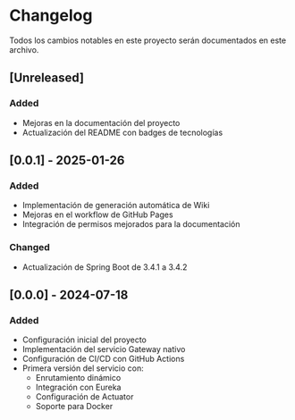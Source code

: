 # Changelog

Todos los cambios notables en este proyecto serán documentados en este archivo.

## [Unreleased]

### Added
- Mejoras en la documentación del proyecto
- Actualización del README con badges de tecnologías

## [0.0.1] - 2025-01-26

### Added
- Implementación de generación automática de Wiki
- Mejoras en el workflow de GitHub Pages
- Integración de permisos mejorados para la documentación

### Changed
- Actualización de Spring Boot de 3.4.1 a 3.4.2

## [0.0.0] - 2024-07-18

### Added
- Configuración inicial del proyecto
- Implementación del servicio Gateway nativo
- Configuración de CI/CD con GitHub Actions
- Primera versión del servicio con:
  - Enrutamiento dinámico
  - Integración con Eureka
  - Configuración de Actuator
  - Soporte para Docker 